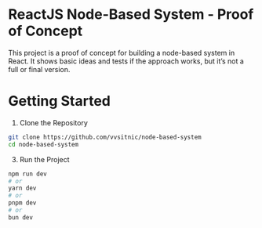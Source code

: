 # ReactJS Node-Based System - Proof of Concept

This project is a proof of concept for building a node-based system in React. It shows basic ideas and tests if the approach works, but it’s not a full or final version.

# Getting Started

1. Clone the Repository
```bash
git clone https://github.com/vvsitnic/node-based-system
cd node-based-system
```

3. Run the Project
```bash
npm run dev
# or
yarn dev
# or
pnpm dev
# or
bun dev
```
